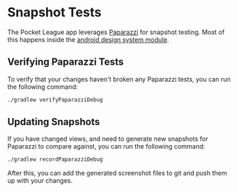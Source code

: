 # Snapshot Tests

The Pocket League app leverages [Paparazzi](https://github.com/chashapp/paparazzi) for snapshot testing. Most of this happens inside the [android design system module](../android/design-system).

## Verifying Paparazzi Tests

To verify that your changes haven't broken any Paparazzi tests, you can run the following command:

```bash
./gradlew verifyPaparazziDebug
```

## Updating Snapshots

If you have changed views, and need to generate new snapshots for Paparazzi to compare against, you can run the following command:

```bash
./gradlew recordPaparazziDebug
```

After this, you can add the generated screenshot files to git and push them up with your changes. 